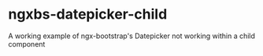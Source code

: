 # ngxbs-datepicker-child
A working example of ngx-bootstrap's Datepicker not working within a child component
